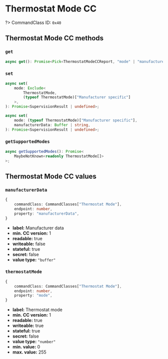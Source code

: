 # Thermostat Mode CC

?> CommandClass ID: `0x40`

## Thermostat Mode CC methods

### `get`

```ts
async get(): Promise<Pick<ThermostatModeCCReport, "mode" | "manufacturerData"> | undefined>;
```

### `set`

```ts
async set(
	mode: Exclude<
		ThermostatMode,
		(typeof ThermostatMode)["Manufacturer specific"]
	>,
): Promise<SupervisionResult | undefined>;

async set(
	mode: (typeof ThermostatMode)["Manufacturer specific"],
	manufacturerData: Buffer | string,
): Promise<SupervisionResult | undefined>;
```

### `getSupportedModes`

```ts
async getSupportedModes(): Promise<
	MaybeNotKnown<readonly ThermostatMode[]>
>;
```

## Thermostat Mode CC values

### `manufacturerData`

```ts
{
	commandClass: CommandClasses["Thermostat Mode"],
	endpoint: number,
	property: "manufacturerData",
}
```

-   **label:** Manufacturer data
-   **min. CC version:** 1
-   **readable:** true
-   **writeable:** false
-   **stateful:** true
-   **secret:** false
-   **value type:** `"buffer"`

### `thermostatMode`

```ts
{
	commandClass: CommandClasses["Thermostat Mode"],
	endpoint: number,
	property: "mode",
}
```

-   **label:** Thermostat mode
-   **min. CC version:** 1
-   **readable:** true
-   **writeable:** true
-   **stateful:** true
-   **secret:** false
-   **value type:** `"number"`
-   **min. value:** 0
-   **max. value:** 255
